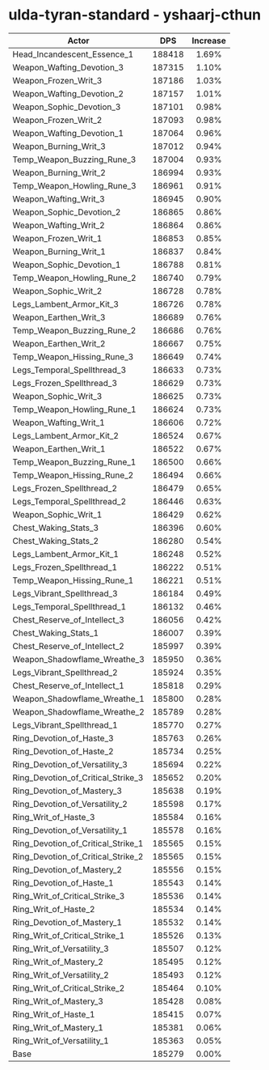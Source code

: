 # ulda-tyran-standard - yshaarj-cthun
| Actor | DPS | Increase |
|---|:---:|:---:|
|Head_Incandescent_Essence_1|188418|1.69%|
|Weapon_Wafting_Devotion_3|187315|1.10%|
|Weapon_Frozen_Writ_3|187186|1.03%|
|Weapon_Wafting_Devotion_2|187157|1.01%|
|Weapon_Sophic_Devotion_3|187101|0.98%|
|Weapon_Frozen_Writ_2|187093|0.98%|
|Weapon_Wafting_Devotion_1|187064|0.96%|
|Weapon_Burning_Writ_3|187012|0.94%|
|Temp_Weapon_Buzzing_Rune_3|187004|0.93%|
|Weapon_Burning_Writ_2|186994|0.93%|
|Temp_Weapon_Howling_Rune_3|186961|0.91%|
|Weapon_Wafting_Writ_3|186945|0.90%|
|Weapon_Sophic_Devotion_2|186865|0.86%|
|Weapon_Wafting_Writ_2|186864|0.86%|
|Weapon_Frozen_Writ_1|186853|0.85%|
|Weapon_Burning_Writ_1|186837|0.84%|
|Weapon_Sophic_Devotion_1|186788|0.81%|
|Temp_Weapon_Howling_Rune_2|186740|0.79%|
|Weapon_Sophic_Writ_2|186728|0.78%|
|Legs_Lambent_Armor_Kit_3|186726|0.78%|
|Weapon_Earthen_Writ_3|186689|0.76%|
|Temp_Weapon_Buzzing_Rune_2|186686|0.76%|
|Weapon_Earthen_Writ_2|186667|0.75%|
|Temp_Weapon_Hissing_Rune_3|186649|0.74%|
|Legs_Temporal_Spellthread_3|186633|0.73%|
|Legs_Frozen_Spellthread_3|186629|0.73%|
|Weapon_Sophic_Writ_3|186625|0.73%|
|Temp_Weapon_Howling_Rune_1|186624|0.73%|
|Weapon_Wafting_Writ_1|186606|0.72%|
|Legs_Lambent_Armor_Kit_2|186524|0.67%|
|Weapon_Earthen_Writ_1|186522|0.67%|
|Temp_Weapon_Buzzing_Rune_1|186500|0.66%|
|Temp_Weapon_Hissing_Rune_2|186494|0.66%|
|Legs_Frozen_Spellthread_2|186479|0.65%|
|Legs_Temporal_Spellthread_2|186446|0.63%|
|Weapon_Sophic_Writ_1|186429|0.62%|
|Chest_Waking_Stats_3|186396|0.60%|
|Chest_Waking_Stats_2|186280|0.54%|
|Legs_Lambent_Armor_Kit_1|186248|0.52%|
|Legs_Frozen_Spellthread_1|186222|0.51%|
|Temp_Weapon_Hissing_Rune_1|186221|0.51%|
|Legs_Vibrant_Spellthread_3|186184|0.49%|
|Legs_Temporal_Spellthread_1|186132|0.46%|
|Chest_Reserve_of_Intellect_3|186056|0.42%|
|Chest_Waking_Stats_1|186007|0.39%|
|Chest_Reserve_of_Intellect_2|185997|0.39%|
|Weapon_Shadowflame_Wreathe_3|185950|0.36%|
|Legs_Vibrant_Spellthread_2|185924|0.35%|
|Chest_Reserve_of_Intellect_1|185818|0.29%|
|Weapon_Shadowflame_Wreathe_1|185800|0.28%|
|Weapon_Shadowflame_Wreathe_2|185789|0.28%|
|Legs_Vibrant_Spellthread_1|185770|0.27%|
|Ring_Devotion_of_Haste_3|185763|0.26%|
|Ring_Devotion_of_Haste_2|185734|0.25%|
|Ring_Devotion_of_Versatility_3|185694|0.22%|
|Ring_Devotion_of_Critical_Strike_3|185652|0.20%|
|Ring_Devotion_of_Mastery_3|185638|0.19%|
|Ring_Devotion_of_Versatility_2|185598|0.17%|
|Ring_Writ_of_Haste_3|185584|0.16%|
|Ring_Devotion_of_Versatility_1|185578|0.16%|
|Ring_Devotion_of_Critical_Strike_1|185565|0.15%|
|Ring_Devotion_of_Critical_Strike_2|185565|0.15%|
|Ring_Devotion_of_Mastery_2|185556|0.15%|
|Ring_Devotion_of_Haste_1|185543|0.14%|
|Ring_Writ_of_Critical_Strike_3|185536|0.14%|
|Ring_Writ_of_Haste_2|185534|0.14%|
|Ring_Devotion_of_Mastery_1|185532|0.14%|
|Ring_Writ_of_Critical_Strike_1|185526|0.13%|
|Ring_Writ_of_Versatility_3|185507|0.12%|
|Ring_Writ_of_Mastery_2|185495|0.12%|
|Ring_Writ_of_Versatility_2|185493|0.12%|
|Ring_Writ_of_Critical_Strike_2|185464|0.10%|
|Ring_Writ_of_Mastery_3|185428|0.08%|
|Ring_Writ_of_Haste_1|185415|0.07%|
|Ring_Writ_of_Mastery_1|185381|0.06%|
|Ring_Writ_of_Versatility_1|185363|0.05%|
|Base|185279|0.00%|
